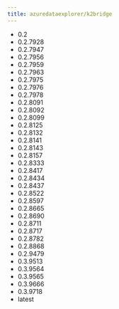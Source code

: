 ```yaml
---
title: azuredataexplorer/k2bridge
---
```

- 0.2
- 0.2.7928
- 0.2.7947
- 0.2.7956
- 0.2.7959
- 0.2.7963
- 0.2.7975
- 0.2.7976
- 0.2.7978
- 0.2.8091
- 0.2.8092
- 0.2.8099
- 0.2.8125
- 0.2.8132
- 0.2.8141
- 0.2.8143
- 0.2.8157
- 0.2.8333
- 0.2.8417
- 0.2.8434
- 0.2.8437
- 0.2.8522
- 0.2.8597
- 0.2.8665
- 0.2.8690
- 0.2.8711
- 0.2.8717
- 0.2.8782
- 0.2.8868
- 0.2.9479
- 0.3.9513
- 0.3.9564
- 0.3.9565
- 0.3.9666
- 0.3.9718
- latest
